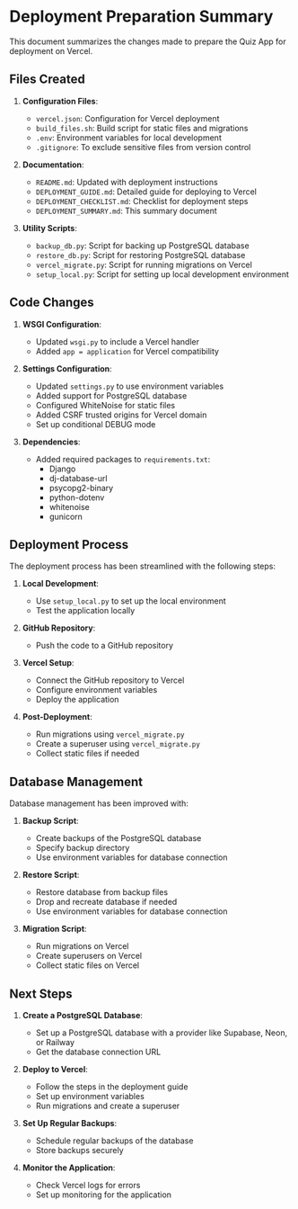 # Deployment Preparation Summary

This document summarizes the changes made to prepare the Quiz App for deployment on Vercel.

## Files Created

1. **Configuration Files**:
   - `vercel.json`: Configuration for Vercel deployment
   - `build_files.sh`: Build script for static files and migrations
   - `.env`: Environment variables for local development
   - `.gitignore`: To exclude sensitive files from version control

2. **Documentation**:
   - `README.md`: Updated with deployment instructions
   - `DEPLOYMENT_GUIDE.md`: Detailed guide for deploying to Vercel
   - `DEPLOYMENT_CHECKLIST.md`: Checklist for deployment steps
   - `DEPLOYMENT_SUMMARY.md`: This summary document

3. **Utility Scripts**:
   - `backup_db.py`: Script for backing up PostgreSQL database
   - `restore_db.py`: Script for restoring PostgreSQL database
   - `vercel_migrate.py`: Script for running migrations on Vercel
   - `setup_local.py`: Script for setting up local development environment

## Code Changes

1. **WSGI Configuration**:
   - Updated `wsgi.py` to include a Vercel handler
   - Added `app = application` for Vercel compatibility

2. **Settings Configuration**:
   - Updated `settings.py` to use environment variables
   - Added support for PostgreSQL database
   - Configured WhiteNoise for static files
   - Added CSRF trusted origins for Vercel domain
   - Set up conditional DEBUG mode

3. **Dependencies**:
   - Added required packages to `requirements.txt`:
     - Django
     - dj-database-url
     - psycopg2-binary
     - python-dotenv
     - whitenoise
     - gunicorn

## Deployment Process

The deployment process has been streamlined with the following steps:

1. **Local Development**:
   - Use `setup_local.py` to set up the local environment
   - Test the application locally

2. **GitHub Repository**:
   - Push the code to a GitHub repository

3. **Vercel Setup**:
   - Connect the GitHub repository to Vercel
   - Configure environment variables
   - Deploy the application

4. **Post-Deployment**:
   - Run migrations using `vercel_migrate.py`
   - Create a superuser using `vercel_migrate.py`
   - Collect static files if needed

## Database Management

Database management has been improved with:

1. **Backup Script**:
   - Create backups of the PostgreSQL database
   - Specify backup directory
   - Use environment variables for database connection

2. **Restore Script**:
   - Restore database from backup files
   - Drop and recreate database if needed
   - Use environment variables for database connection

3. **Migration Script**:
   - Run migrations on Vercel
   - Create superusers on Vercel
   - Collect static files on Vercel

## Next Steps

1. **Create a PostgreSQL Database**:
   - Set up a PostgreSQL database with a provider like Supabase, Neon, or Railway
   - Get the database connection URL

2. **Deploy to Vercel**:
   - Follow the steps in the deployment guide
   - Set up environment variables
   - Run migrations and create a superuser

3. **Set Up Regular Backups**:
   - Schedule regular backups of the database
   - Store backups securely

4. **Monitor the Application**:
   - Check Vercel logs for errors
   - Set up monitoring for the application 